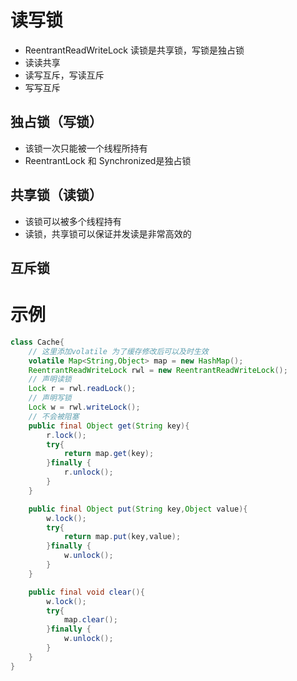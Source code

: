 # 读写锁

- ReentrantReadWriteLock 读锁是共享锁，写锁是独占锁
- 读读共享
- 读写互斥，写读互斥
- 写写互斥



## 独占锁（写锁）

- 该锁一次只能被一个线程所持有
- ReentrantLock 和 Synchronized是独占锁



## 共享锁（读锁）

- 该锁可以被多个线程持有
- 读锁，共享锁可以保证并发读是非常高效的



## 互斥锁



# 示例

```java
class Cache{
    // 这里添加volatile 为了缓存修改后可以及时生效
    volatile Map<String,Object> map = new HashMap();
    ReentrantReadWriteLock rwl = new ReentrantReadWriteLock();
    // 声明读锁
    Lock r = rwl.readLock();
    // 声明写锁
    Lock w = rwl.writeLock();
	// 不会被阻塞
    public final Object get(String key){
        r.lock();
        try{
            return map.get(key);
        }finally {
            r.unlock();
        }
    }

    public final Object put(String key,Object value){
        w.lock();
        try{
            return map.put(key,value);
        }finally {
            w.unlock();
        }
    }

    public final void clear(){
        w.lock();
        try{
            map.clear();
        }finally {
            w.unlock();
        }
    }
}
```


